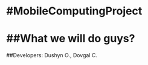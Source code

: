 #MobileComputingProject
======================

##What we will do guys?
======================

##Developers: Dushyn O., Dovgal C.

